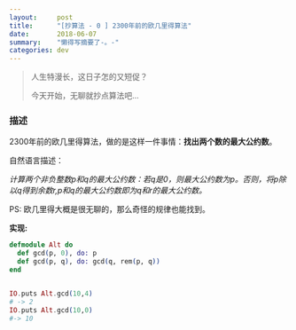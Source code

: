 ```yaml
---
layout:     post
title:      "[抄算法 - 0 ] 2300年前的欧几里得算法"
date:       2018-06-07
summary:    "懒得写摘要了-。-"
categories: dev
---
```




> 人生特漫长，这日子怎的又短促？
>
> 今天开始，无聊就抄点算法吧...



### 描述

2300年前的欧几里得算法，做的是这样一件事情：**找出两个数的最大公约数**。

自然语言描述：

*计算两个非负整数p和q的最大公约数：若q是0，则最大公约数为p。否则，将p除以q得到余数r,p和q的最大公约数即为q和r的最大公约数。*

PS: 欧几里得大概是很无聊的，那么奇怪的规律也能找到。

**实现:**

```elixir
defmodule Alt do
  def gcd(p, 0), do: p
  def gcd(p, q), do: gcd(q, rem(p, q))
end


IO.puts Alt.gcd(10,4)
# -> 2 
IO.puts Alt.gcd(10,0)
#-> 10
```



